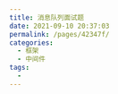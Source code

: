 ```yaml
---
title: 消息队列面试题
date: 2021-09-10 20:37:03
permalink: /pages/42347f/
categories:
  - 框架
  - 中间件
tags:
  - 
---
```

